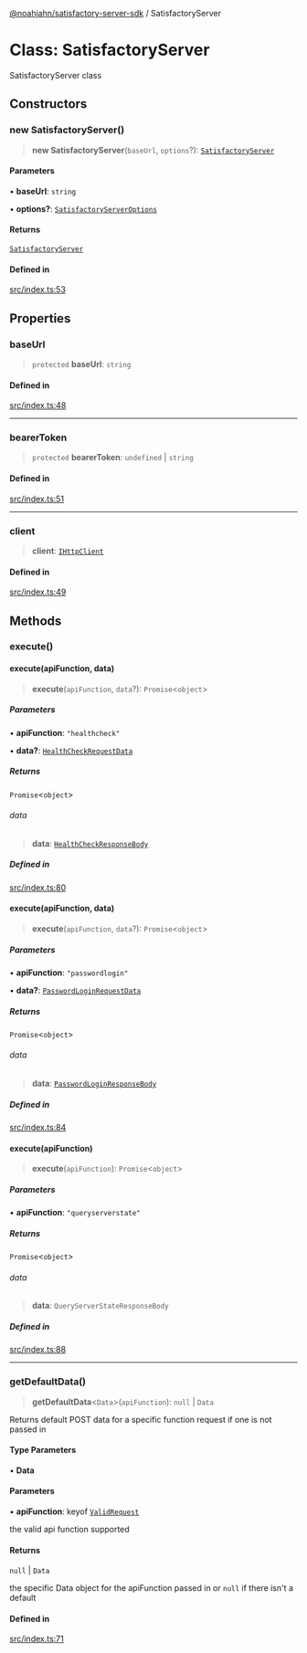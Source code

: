 [@noahjahn/satisfactory-server-sdk](../globals.md) / SatisfactoryServer

# Class: SatisfactoryServer

SatisfactoryServer class

## Constructors

### new SatisfactoryServer()

> **new SatisfactoryServer**(`baseUrl`, `options`?): [`SatisfactoryServer`](SatisfactoryServer.md)

#### Parameters

• **baseUrl**: `string`

• **options?**: [`SatisfactoryServerOptions`](../type-aliases/SatisfactoryServerOptions.md)

#### Returns

[`SatisfactoryServer`](SatisfactoryServer.md)

#### Defined in

[src/index.ts:53](https://github.com/noahjahn/satisfactory-server-sdk/blob/9fd9914d30250e417f9517f3074b4e24d1ca9dd5/src/index.ts#L53)

## Properties

### baseUrl

> `protected` **baseUrl**: `string`

#### Defined in

[src/index.ts:48](https://github.com/noahjahn/satisfactory-server-sdk/blob/9fd9914d30250e417f9517f3074b4e24d1ca9dd5/src/index.ts#L48)

***

### bearerToken

> `protected` **bearerToken**: `undefined` \| `string`

#### Defined in

[src/index.ts:51](https://github.com/noahjahn/satisfactory-server-sdk/blob/9fd9914d30250e417f9517f3074b4e24d1ca9dd5/src/index.ts#L51)

***

### client

> **client**: [`IHttpClient`](../interfaces/IHttpClient.md)

#### Defined in

[src/index.ts:49](https://github.com/noahjahn/satisfactory-server-sdk/blob/9fd9914d30250e417f9517f3074b4e24d1ca9dd5/src/index.ts#L49)

## Methods

### execute()

#### execute(apiFunction, data)

> **execute**(`apiFunction`, `data`?): `Promise`\<`object`\>

##### Parameters

• **apiFunction**: `"healthcheck"`

• **data?**: [`HealthCheckRequestData`](../type-aliases/HealthCheckRequestData.md)

##### Returns

`Promise`\<`object`\>

###### data

> **data**: [`HealthCheckResponseBody`](../type-aliases/HealthCheckResponseBody.md)

##### Defined in

[src/index.ts:80](https://github.com/noahjahn/satisfactory-server-sdk/blob/9fd9914d30250e417f9517f3074b4e24d1ca9dd5/src/index.ts#L80)

#### execute(apiFunction, data)

> **execute**(`apiFunction`, `data`?): `Promise`\<`object`\>

##### Parameters

• **apiFunction**: `"passwordlogin"`

• **data?**: [`PasswordLoginRequestData`](../type-aliases/PasswordLoginRequestData.md)

##### Returns

`Promise`\<`object`\>

###### data

> **data**: [`PasswordLoginResponseBody`](../type-aliases/PasswordLoginResponseBody.md)

##### Defined in

[src/index.ts:84](https://github.com/noahjahn/satisfactory-server-sdk/blob/9fd9914d30250e417f9517f3074b4e24d1ca9dd5/src/index.ts#L84)

#### execute(apiFunction)

> **execute**(`apiFunction`): `Promise`\<`object`\>

##### Parameters

• **apiFunction**: `"queryserverstate"`

##### Returns

`Promise`\<`object`\>

###### data

> **data**: `QueryServerStateResponseBody`

##### Defined in

[src/index.ts:88](https://github.com/noahjahn/satisfactory-server-sdk/blob/9fd9914d30250e417f9517f3074b4e24d1ca9dd5/src/index.ts#L88)

***

### getDefaultData()

> **getDefaultData**\<`Data`\>(`apiFunction`): `null` \| `Data`

Returns default POST data for a specific function request if one is not passed in

#### Type Parameters

• **Data**

#### Parameters

• **apiFunction**: keyof [`ValidRequest`](../type-aliases/ValidRequest.md)

the valid api function supported

#### Returns

`null` \| `Data`

the specific Data object for the apiFunction passed in or `null` if there isn't a default

#### Defined in

[src/index.ts:71](https://github.com/noahjahn/satisfactory-server-sdk/blob/9fd9914d30250e417f9517f3074b4e24d1ca9dd5/src/index.ts#L71)

